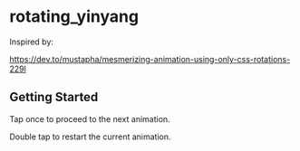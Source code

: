 # rotating_yinyang

Inspired by:

https://dev.to/mustapha/mesmerizing-animation-using-only-css-rotations-229l

## Getting Started

Tap once to proceed to the next animation.

Double tap to restart the current animation.

